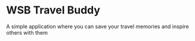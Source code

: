 # WSB Travel Buddy

A simple application where you can save your travel memories and inspire others with them
